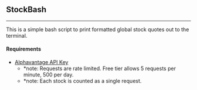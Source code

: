 ## StockBash
---

This is a simple bash script to print formatted global stock quotes out to the terminal.


#### Requirements

- [Alphavantage API Key](https://www.alphavantage.co/support/#api-key)
    - *note: Requests are rate limited. Free tier allows 5 requests per minute, 500 per day.
    - *note: Each stock is counted as a single request.
    

    
